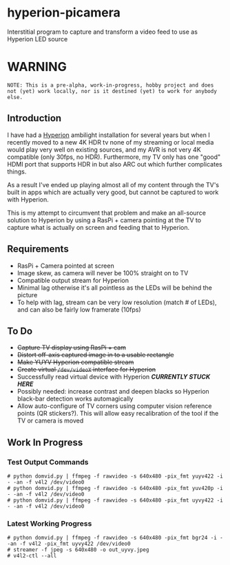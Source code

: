 # hyperion-picamera
Interstitial program to capture and transform a video feed to use as Hyperion LED source

# WARNING

`NOTE: This is a pre-alpha, work-in-progress, hobby project and does not (yet) work locally, nor is it destined (yet) to work for anybody else.`


## Introduction

I have had a [Hyperion](https://github.com/hyperion-project) ambilight installation for several years but when I recently moved to a new 4K HDR tv none of my streaming or local media would play very well on existing sources, and my AVR is not very 4K compatible (only 30fps, no HDR). Furthermore, my TV only has one "good" HDMI port that supports HDR in but also ARC out which further complicates things.

As a result I've ended up playing almost all of my content through the TV's built in apps which are actually very good, but cannot be captured to work with Hyperion.

This is my attempt to circumvent that problem and make an all-source solution to Hyperion by using a RasPi + camera pointing at the TV to capture what is actually on screen and feeding that to Hyperion.


## Requirements

- RasPi + Camera pointed at screen
- Image skew, as camera will never be 100% straight on to TV
- Compatible output stream for Hyperion
- Minimal lag otherwise it's all pointless as the LEDs will be behind the picture
- To help with lag, stream can be very low resolution (match # of LEDs), and can also be fairly low framerate (10fps)

## To Do

- ~~Capture TV display using RasPi + cam~~
- ~~Distort off-axis captured image in to a usable rectangle~~
- ~~Make YUYV Hyperion compatible stream~~
- ~~Create virtual `/dev/videoX` interface for Hyperion~~
- Successfully read virtual device with Hyperion ***CURRENTLY STUCK HERE***
- Possibly needed: increase contrast and deepen blacks so Hyperion black-bar detection works automagically
- Allow auto-configure of TV corners using computer vision reference points (QR stickers?). This will allow easy recalibration of the tool if the TV or camera is moved


## Work In Progress

### Test Output Commands

```
# python domvid.py | ffmpeg -f rawvideo -s 640x480 -pix_fmt yuyv422 -i - -an -f v4l2 /dev/video0
# python domvid.py | ffmpeg -f rawvideo -s 640x480 -pix_fmt yuv420p -i - -an -f v4l2 /dev/video0
# python domvid.py | ffmpeg -f rawvideo -s 640x480 -pix_fmt uyvy422 -i - -an -f v4l2 /dev/video0
```


### Latest Working Progress

```
# python domvid.py | ffmpeg -f rawvideo -s 640x480 -pix_fmt bgr24 -i - -an -f v4l2 -pix_fmt uyvy422 /dev/video0
# streamer -f jpeg -s 640x480 -o out_uyvy.jpeg
# v4l2-ctl --all
```
